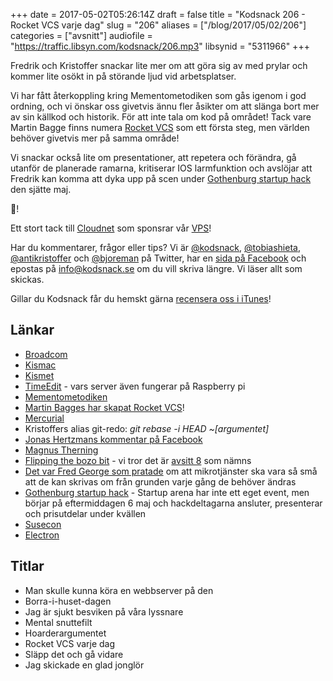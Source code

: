 +++
date = 2017-05-02T05:26:14Z
draft = false
title = "Kodsnack 206 - Rocket VCS varje dag"
slug = "206"
aliases = ["/blog/2017/05/02/206"]
categories = ["avsnitt"]
audiofile = "https://traffic.libsyn.com/kodsnack/206.mp3"
libsynid = "5311966"
+++

Fredrik och Kristoffer snackar lite mer om att göra sig av med prylar och kommer lite osökt in på störande ljud vid arbetsplatser.

Vi har fått återkoppling kring Mementometodiken som gås igenom i god ordning, och vi önskar oss givetvis ännu fler åsikter om att slänga bort mer av sin källkod och historik. För att inte tala om kod på området! Tack vare Martin Bagge finns numera [Rocket VCS](http://martinbagge.tumblr.com/post/160011454453/re-205-mementometodiken) som ett första steg, men världen behöver givetvis mer på samma område!

Vi snackar också lite om presentationer, att repetera och förändra, gå utanför de planerade ramarna, kritiserar IOS larmfunktion och avslöjar att Fredrik kan komma att dyka upp på scen under [Gothenburg startup hack](http://www.gbgstartuphack.com/) den sjätte maj.

🚀!

Ett stort tack till [Cloudnet](http://www.cloudnet.se) som sponsrar vår [VPS](http://en.wikipedia.org/wiki/Virtual_private_server)!

Har du kommentarer, frågor eller tips? Vi är [@kodsnack](https://www.twitter.com/kodsnack), [@tobiashieta](https://www.twitter.com/tobiashieta), [@antikristoffer](https://www.twitter.com/antikristoffer) och [@bjoreman](https://www.twitter.com/bjoreman) på Twitter, har en [sida på Facebook](https://www.facebook.com/kodsnack) och epostas på [info@kodsnack.se](mailto:info@kodsnack.se) om du vill skriva längre. Vi läser allt som skickas.

Gillar du Kodsnack får du hemskt gärna [recensera oss i iTunes](http://itunes.apple.com/se/podcast/kodsnack/id561631498?l=en)!

## Länkar ##
* [Broadcom](https://en.wikipedia.org/wiki/Broadcom)
* [Kismac](http://kismac-ng.org/)
* [Kismet](http://kismetwireless.net/)
* [TimeEdit](http://www.timeedit.com/) - vars server även fungerar på Raspberry pi
* [Mementometodiken](https://kodsnack.se/205/)
* [Martin Bagges har skapat Rocket VCS](http://martinbagge.tumblr.com/post/160011454453/re-205-mementometodiken)!
* [Mercurial](https://en.wikipedia.org/wiki/Mercurial)
* Kristoffers alias git-redo: *git rebase -i HEAD ~[argumentet]*
* [Jonas Hertzmans kommentar på Facebook](https://www.facebook.com/kodsnack/posts/1280602478727724?comment_id=1280973408690631)
* [Magnus Therning](https://twitter.com/magthe)
* [Flipping the bozo bit](http://ftbb.tv/) - vi tror det är [avsitt 8](http://ftbb.tv/post/clean-room-development/) som nämns
* [Det var Fred George som pratade](https://kodsnack.se/78/) om att mikrotjänster ska vara så små att de kan skrivas om från grunden varje gång de behöver ändras
* [Gothenburg startup hack](http://www.gbgstartuphack.com/) - Startup arena har inte ett eget event, men börjar på eftermiddagen 6 maj och hackdeltagarna ansluter, presenterar och prisutdelar under kvällen
* [Susecon](http://www.susecon.com/)
* [Electron](https://electron.atom.io/)

## Titlar ##
* Man skulle kunna köra en webbserver på den
* Borra-i-huset-dagen
* Jag är sjukt besviken på våra lyssnare
* Mental snuttefilt
* Hoarderargumentet
* Rocket VCS varje dag
* Släpp det och gå vidare
* Jag skickade en glad jonglör